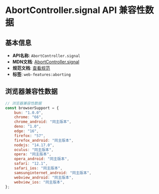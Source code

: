 # AbortController.signal API 兼容性数据

## 基本信息

- **API名称**: `AbortController.signal`
- **MDN文档**: [AbortController.signal](https://developer.mozilla.org/docs/Web/API/AbortController/signal)
- **规范文档**: [查看规范](https://dom.spec.whatwg.org/#ref-for-dom-abortcontroller-signal②)
- **标签**: `web-features:aborting`

## 浏览器兼容性数据

```javascript
// 浏览器兼容性数据
const browserSupport = {
    bun: "1.0.0",
    chrome: "66",
    chrome_android: "同主版本",
    deno: "1.0",
    edge: "16",
    firefox: "57",
    firefox_android: "同主版本",
    nodejs: "14.17.0",
    oculus: "同主版本",
    opera: "同主版本",
    opera_android: "同主版本",
    safari: "12.1",
    safari_ios: "同主版本",
    samsunginternet_android: "同主版本",
    webview_android: "同主版本",
    webview_ios: "同主版本",
};

```

